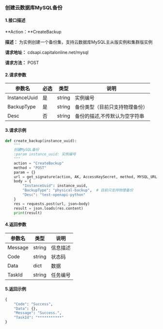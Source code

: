 ### 创建云数据库MySQL备份

#### 1.接口描述

**Action：**CreateBackup

**描述：** 为实例创建一个备份集，支持云数据库MySQL主从版实例和集群版实例

**请求地址：** cdsapi.capitalonline.net/mysql

**请求方法：** POST

#### 2.请求参数

| 参数名       | 必选 | 类型   | 说明                           |
| ------------ | ---- | ------ | ------------------------------ |
| InstanceUuid | 是   | string | 实例编号                       |
| BackupType   | 是   | string | 备份类型（目前只支持物理备份） |
| Desc         | 否   | string | 备份的描述,不传默认为空字符串  |

#### 3.请求示例

```python
def create_backup(instance_uuid):
    """
    创建MySQL备份
    :param instance_uuid: 实例编号
    """
    action = "CreateBackup"
    method = "POST"
    param = {}
    url = get_signature(action, AK, AccessKeySecret, method, MYSQL_URL, param=param)
    body = {
        "InstanceUuid": instance_uuid,
        "BackupType": "physical-backup",  # 目前只支持物理备份
        "Desc": "test-openapi-python"
    }
    res = requests.post(url, json=body)
    result = json.loads(res.content)
    print(result)
```

#### 4.返回参数

| 参数名  | 类型   | 说明     |
| ------- | ------ | -------- |
| Message | string | 信息描述 |
| Code    | string | 状态码   |
| Data    | dict   | 数据     |
| TaskId  | string | 任务编号 |

#### 5.返回示例

```python
{
    "Code": "Success",
    "Data": {},
    "Message": "Success.",
    "TaskId": "***********"
}
```

